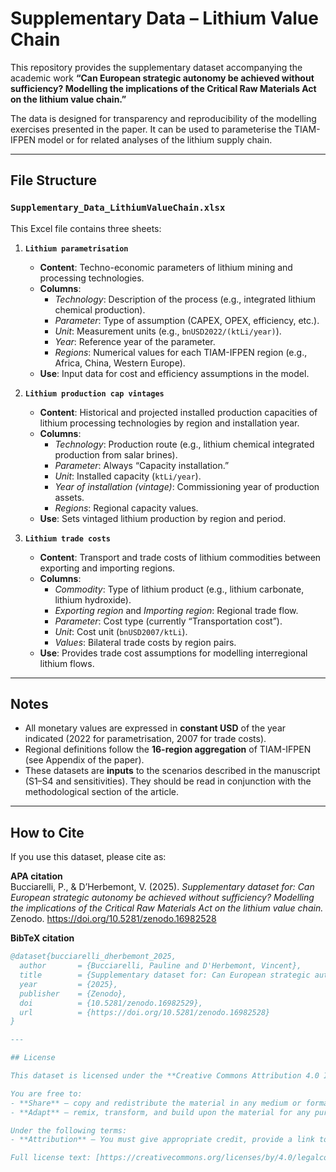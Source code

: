 # Supplementary Data – Lithium Value Chain

This repository provides the supplementary dataset accompanying the academic work
**“Can European strategic autonomy be achieved without sufficiency? Modelling the implications of the Critical Raw Materials Act on the lithium value chain.”**

The data is designed for transparency and reproducibility of the modelling exercises presented in the paper. It can be used to parameterise the TIAM-IFPEN model or for related analyses of the lithium supply chain.

---

## File Structure

### `Supplementary_Data_LithiumValueChain.xlsx`

This Excel file contains three sheets:

1. **`Lithium parametrisation`**
   - **Content**: Techno-economic parameters of lithium mining and processing technologies.
   - **Columns**:
     - *Technology*: Description of the process (e.g., integrated lithium chemical production).
     - *Parameter*: Type of assumption (CAPEX, OPEX, efficiency, etc.).
     - *Unit*: Measurement units (e.g., `bnUSD2022/(ktLi/year)`).
     - *Year*: Reference year of the parameter.
     - *Regions*: Numerical values for each TIAM-IFPEN region (e.g., Africa, China, Western Europe).
   - **Use**: Input data for cost and efficiency assumptions in the model.

2. **`Lithium production cap vintages`**
   - **Content**: Historical and projected installed production capacities of lithium processing technologies by region and installation year.
   - **Columns**:
     - *Technology*: Production route (e.g., lithium chemical integrated production from salar brines).
     - *Parameter*: Always “Capacity installation.”
     - *Unit*: Installed capacity (`ktLi/year`).
     - *Year of installation (vintage)*: Commissioning year of production assets.
     - *Regions*: Regional capacity values.
   - **Use**: Sets vintaged lithium production by region and period.

3. **`Lithium trade costs`**
   - **Content**: Transport and trade costs of lithium commodities between exporting and importing regions.
   - **Columns**:
     - *Commodity*: Type of lithium product (e.g., lithium carbonate, lithium hydroxide).
     - *Exporting region* and *Importing region*: Regional trade flow.
     - *Parameter*: Cost type (currently “Transportation cost”).
     - *Unit*: Cost unit (`bnUSD2007/ktLi`).
     - *Values*: Bilateral trade costs by region pairs.
   - **Use**: Provides trade cost assumptions for modelling interregional lithium flows.

---

## Notes

- All monetary values are expressed in **constant USD** of the year indicated (2022 for parametrisation, 2007 for trade costs).
- Regional definitions follow the **16-region aggregation** of TIAM-IFPEN (see Appendix of the paper).
- These datasets are **inputs** to the scenarios described in the manuscript (S1–S4 and sensitivities). They should be read in conjunction with the methodological section of the article.

---

## How to Cite

If you use this dataset, please cite as:

**APA citation**  
Bucciarelli, P., & D’Herbemont, V. (2025). *Supplementary dataset for: Can European strategic autonomy be achieved without sufficiency? Modelling the implications of the Critical Raw Materials Act on the lithium value chain.* Zenodo. https://doi.org/10.5281/zenodo.16982528

**BibTeX citation**
```bibtex
@dataset{bucciarelli_dherbemont_2025,
  author       = {Bucciarelli, Pauline and D'Herbemont, Vincent},
  title        = {Supplementary dataset for: Can European strategic autonomy be achieved without sufficiency? Modelling the implications of the Critical Raw Materials Act on the lithium value chain},
  year         = {2025},
  publisher    = {Zenodo},
  doi          = {10.5281/zenodo.16982529},
  url          = {https://doi.org/10.5281/zenodo.16982528} 
}

---

## License

This dataset is licensed under the **Creative Commons Attribution 4.0 International (CC BY 4.0)** license.

You are free to:
- **Share** — copy and redistribute the material in any medium or format  
- **Adapt** — remix, transform, and build upon the material for any purpose, even commercially  

Under the following terms:
- **Attribution** — You must give appropriate credit, provide a link to the license, and indicate if changes were made.  

Full license text: [https://creativecommons.org/licenses/by/4.0/legalcode](https://creativecommons.org/licenses/by/4.0/legalcode)
